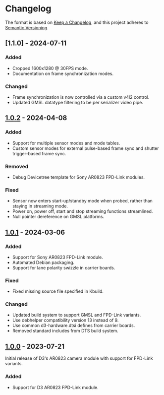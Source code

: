 # Changelog

The format is based on [Keep a Changelog](https://keepachangelog.com/en/1.0.0/),
and this project adheres to [Semantic Versioning](https://semver.org/spec/v2.0.0.html).

## [1.1.0] - 2024-07-11

### Added
- Cropped 1600x1280 @ 30FPS mode.
- Documentation on frame synchronization modes.

### Changed
- Frame synchronization is now controlled via a custom v4l2 control.
- Updated GMSL datatype filtering to be per serializer video pipe.

## [1.0.2] - 2024-04-08

### Added
- Support for multiple sensor modes and mode tables.
- Custom sensor modes for external pulse-based frame sync and shutter trigger-based frame sync.

### Removed
- Debug Devicetree template for Sony AR0823 FPD-Link modules.

### Fixed
- Sensor now enters start-up/standby mode when probed, rather than staying in streaming mode.
- Power on, power off, start and stop streaming functions streamlined.
- Null pointer dereference on GMSL platforms.

## [1.0.1] - 2024-03-06

### Added
- Support for Sony AR0823 FPD-Link module.
- Automated Debian packaging.
- Support for lane polarity swizzle in carrier boards.

### Fixed
- Fixed missing source file specified in Kbuild.

### Changed
- Updated build system to support GMSL and FPD-Link variants.
- Use debhelper compatibility version 13 instead of 9.
- Use common d3-hardware.dtsi defines from carrier boards.
- Removed standard includes from DTS build system.

## [1.0.0] - 2023-07-21

Initial release of D3's AR0823 camera module with support for FPD-Link variants.

### Added
- Support for D3 AR0823 FPD-Link module.

[1.0.2]: https://gitlab.d3engineering.com/nvidia/lkms/d3-module-ar0823/-/compare/D3%2FRELEASE%2F1.0.2...D3%2FRELEASE%2F1.1.0
[1.0.2]: https://gitlab.d3engineering.com/nvidia/lkms/d3-module-ar0823/-/compare/D3%2FRELEASE%2F1.0.1...D3%2FRELEASE%2F1.0.2
[1.0.1]: https://gitlab.d3engineering.com/nvidia/lkms/d3-module-ar0823/-/compare/D3%2FRELEASE%2F1.0.0...D3%2FRELEASE%2F1.0.1
[1.0.0]: https://gitlab.d3engineering.com/nvidia/lkms/d3-module-ar0823/-/tags/D3%2FRELEASE%2F1.0.0
